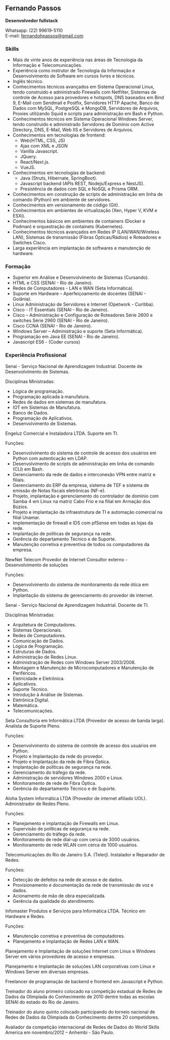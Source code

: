 ## **Fernando Passos**
**Desenvolvedor fullstack**

Whatsapp: (22) 99619-5110  
E-mail: [fernandohpassos@gmail.com](mailto:fernandohpsouza@gmail.com)

### **Skills**

- Mais de vinte anos de experiência nas áreas de Tecnologia da Informação e Telecomunicações.
- Experiência como instrutor de Tecnologia da Informação e Desenvolvimento de Software em cursos livres e técnicos.
- Inglês técnico.
- Conhecimentos técnicos avançados em Sistema Operacional Linux, tendo construído e administrado Firewalls com Netfilter, Sistemas de controle de Acesso para provedores e hotspots, DNS baseados em Bind 9, E-Mail com Sendmail e Postfix, Servidores HTTP Apache, Banco de Dados com MySQL, PostgreSQL e MongoDB, Servidores de Arquivos, Proxies utilizando Squid e scripts para administração em Bash e Python.
- Conhecimentos técnicos em Sistema Operacional Windows Server, tendo construído e administrado Servidores de Domínio com Active Directory, DNS, E-Mail, Web IIS e Servidores de Arquivos.
- Conhecimentos em tecnologias de frontend:
    - Web(HTML, CSS, JS)
    - Ajax com XML e JSON
    - Vanilla Javascript.
    - JQuery.
    - React/Next.js.
    - VueJS.
- Conhecimentos em tecnologias de backend:
    - Java (Struts, Hibernate, SpringBoot).
    - Javascript backend (APIs REST, Nodejs/Express e NestJS).
    - Presistência de dados com SQL e NoSQL e Prisma ORM.
- Conhecimentos em construção de scripts de administração em linha de comando (Python) em ambiente de servidores.
- Conhecimentos em versionamento de código (Git).
- Conhecimentos em ambientes de virtualização (Xen, Hyper V, KVM e ESXi).
- Conhecimentos básicos em ambientes de containers (Docker e Podman) e orquestração de containets (Kubernetes).
- Conhecimentos técnicos avançados em Redes IP (LAN/WAN/Wireless LAN), Sistemas de transmissão (Fibras Ópticas/Rádios) e Roteadores e Switches Cisco.
- Larga experiência em implantação de softwares e manutenção de hardware.

### **Formação**

- Superior em Análise e Desenvolvimento de Sistemas (Cursando).
- HTML e CSS (SENAI - Rio de Janeiro).
- Redes de Computadores - LAN e WAN (Seta Informática).
- Suporte em Hardware – Aperfeiçoamento de docentes (SENAI - Goiânia).
- Linux Administração de Servidores e Internet (Opetwork - Curitiba).
- Cisco - IT Essentials (SENAI - Rio de Janeiro).
- Cisco – Administração e Configuração de Roteadores Série 2600 e switches Série 2960 (SENAI - Rio de Janeiro).
- Cisco CCNA (SENAI - Rio de Janeiro).
- Windows Server – Administração e suporte (Seta Informática).
- Programação em Java EE (SENAI - Rio de Janeiro).
- Javascript ES6 - (Coder cursos)

### **Experiência Profissional**

Senai - Serviço Nacional de Aprendizagem Industrial.
Docente de Desenvolvimento de Sistemas.

Disciplinas Ministradas:

- Lógica de programação.
- Programação aplicada à manufatura.
- Redes de dados em sistemas de manufatura.
- IOT em Sistemas de Manufatura.
- Banco de Dados.
- Programação de Aplicativos.
- Desenvolvimento de Sistemas.

Engeluz Comercial e Instaladora LTDA.
Suporte em TI.

Funções:

- Desenvolvimento do sistema de controle de acesso dos usuários em Python com autenticação em LDAP.
- Desenvolvimento de scripts de administração em linha de comando (CLI) em Bash.
- Gerenciamento da rede de dados e interconexão VPN entre matriz e filiais.
- Gerenciamento do ERP da empresa, sistema de TEF e sistema de emissão de Notas fiscais eletrônicas (NF-e).
- Projeto, implantação e gerenciamento do controlador de domínio com Samba 4 em Linux na matriz Cabo Frio e na filial em Armação dos Búzios.
- Projeto e implantação da infraestrutura de TI e automação comercial na filial Unamar.
- Implementação de firewall e IDS com pfSense em todas as lojas da rede.
- Implantação de políticas de segurança na rede.
- Gerência do departamento Técnico e de Suporte.
- Manutenção corretiva e preventiva de todos os computadores da empresa.

NewNet Telecom Provedor de Internet
Consultor externo - Desenvolvimento de soluções

Funções:

- Desenvolvimento do sistema de monitoramento da rede ótica em Python.
- Implantação do sistema de gerenciamento do provedor de internet.

Senai - Serviço Nacional de Aprendizagem Industrial.
Docente de TI.

Disciplinas Ministradas:

- Arquitetura de Computadores.
- Sistemas Operacionais.
- Redes de Computadores.
- Comunicação de Dados.
- Lógica de Programação.
- Estruturas de Dados.
- Administração de Redes Linux.
- Administração de Redes com Windows Server 2003/2008.
- Montagem e Manutenção de Microcomputadores e Manutenção de Periféricos.
- Eletricidade e Eletrônica.
- Aplicativos.
- Suporte Técnico.
- Introdução à Análise de Sistemas.
- Eletrônica Digital.
- Matemática.
- Telecomunicações.

Seta Consultoria em Informática LTDA (Provedor de acesso de banda larga).
Analista de Suporte Pleno.

Funções:

- Desenvolvimento do sistema de controle de acesso dos usuários em Python.
- Projeto e Implantação da rede do provedor.
- Projeto e Implantação da rede de Fibra Óptica.
- Implantação de políticas de segurança na rede.
- Gerenciamento do tráfego da rede.
- Administração de servidores Windows 2000 e Linux.
- Monitoramento de rede de Fibra Óptica.
- Gerência do departamento Técnico e de Suporte.

Aloha System Informática LTDA (Provedor de internet afiliado UOL).
Administrador de Redes Pleno.

Funções:

- Planejamento e implantação de Firewalls em Linux.
- Supervisão de políticas de segurança na rede.
- Gerenciamento do tráfego da rede.
- Monitoramento de rede dial-up com cerca de 3000 usuários.
- Monitoramento de rede WLAN com cerca de 1000 usuários.

Telecomunicações do Rio de Janeiro S.A. (Telerj).
Instalador e Reparador de Redes.

Funções:

- Detecção de defeitos na rede de acesso e de dados.
- Provisionamento e documentação da rede de transmissão de voz e dados.
- Acionamento de mão de obra especializada.
- Gerência da qualidade do atendimento.

Infomaster Produtos e Serviços para Informática LTDA.
Técnico em Hardware e Redes.

Funções:

- Manutenção corretiva e preventiva de computadores.
- Planejamento e Implantação de Redes LAN e WAN.

Planejamento e Implantação de soluções Internet com Linux e Windows Server em vários provedores de acesso e empresas.

Planejamento e Implantação de soluções LAN corporativas com Linux e Windows Server em diversas empresas.

Freelancer de programação de backend e frontend em Javascript e Python.

Treinador do aluno primeiro colocado na competição estadual de Redes de Dados da Olimpíada do Conhecimento de 2010 dentre todas as escolas SENAI do estado do Rio de Janeiro.

Treinador do aluno quinto colocado participando do torneio nacional de Redes de Dados da Olimpíada do Conhecimento dentre 20 competidores.

Avaliador da competição internacional de Redes de Dados do World Skills America em novembro/2012 – Anhembi - São Paulo.
